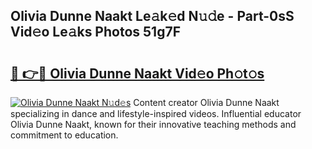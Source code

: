 ## Olivia Dunne Naakt Le𝚊k𝚎d N𝚞𝚍e - Part-0sS Vid𝚎o Le𝚊ks Photos 51g7F

# <h2><a href="http://fbanij.evod.top/?m=Olivia+Dunne+Naakt">🔗 👉🔴 Olivia Dunne Naakt Vid𝚎o Ph𝚘t𝚘s</a></h2>

[![Olivia Dunne Naakt N𝚞d𝚎s](https://i.imgur.com/8V9OHl7.gif)](http://fbanij.evod.top/?m=Olivia+Dunne+Naakt)
Content creator Olivia Dunne Naakt specializing in dance and lifestyle-inspired videos. Influential educator Olivia Dunne Naakt, known for their innovative teaching methods and commitment to education. 
